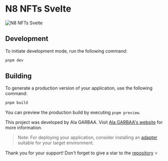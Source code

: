 # N8 NFTs Svelte

![N8 NFTs Svelte](https://github.com/ala-garbaa-pro/n8-nfts-svelte/assets/79337368/42780931-e112-48d9-af50-fa8fe89c6040)

## Development

To initiate development mode, run the following command:

```bash
pnpm dev
```

## Building

To generate a production version of your application, use the following command:

```bash
pnpm build
```

You can preview the production build by executing `pnpm preview`.

This project was developed by Ala GARBAA. Visit [Ala GARBAA's website](https://www.alagarbaa.com/) for more information.

> Note: For deploying your application, consider installing an [adapter](https://kit.svelte.dev/docs/adapters) suitable for your target environment.

Thank you for your support! Don't forget to give a star to the [repository](https://github.com/ala-garbaa-pro/n8-nfts-svelte) ⭐️
